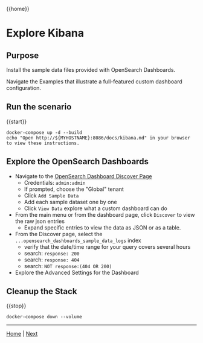 {{home}}

# Explore Kibana

## Purpose
Install the sample data files provided with OpenSearch Dashboards. 

Navigate the Examples that illustrate a full-featured custom dashboard configuration.
## Run the scenario

{{start}}

```
docker-compose up -d --build
echo "Open http://${MYHOSTNAME}:8086/docs/kibana.md" in your browser to view these instructions.

```
## Explore the OpenSearch Dashboards

- Navigate to the [OpenSearch Dashboard Discover Page](http://{{MYHOSTNAME}}:8094/app/discover)
  - Credentials: `admin:admin`
  - If prompted, choose the "Global" tenant
  - Click `Add Sample Data`
  - Add each sample dataset one by one
  - Click `View Data` explore what a custom dashboard can do
- From the main menu or from the dashboard page, click `Discover` to view the raw json entries
  - Expand specific entries to view the data as JSON or as a table.
- From the Discover page, select the `...opensearch_dashboards_sample_data_logs` index
  - verify that the date/time range for your query covers several hours
  - search: `response: 200`
  - search: `response: 404`
  - search: `NOT response:(404 OR 200)`
- Explore the Advanced Settings for the Dashboard

## Cleanup the Stack

{{stop}}

```
docker-compose down --volume
```

---
[Home](../README.md) | [Next](sample1.md)
